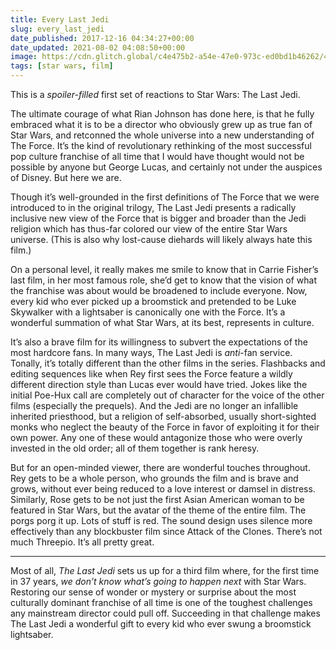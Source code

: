 ```yaml
---
title: Every Last Jedi
slug: every_last_jedi
date_published: 2017-12-16 04:34:27+00:00
date_updated: 2021-08-02 04:08:50+00:00
image: https://cdn.glitch.global/c4e475b2-a54e-47e0-973c-ed0bd1b46262/4k-leia-star-wars-the-last-jedi-carrie-fisher-2630.jpg?v=1669781859688
tags: [star wars, film]
---
```

This is a *spoiler-filled* first set of reactions to Star Wars: The Last Jedi.

The ultimate courage of what Rian Johnson has done here, is that he fully embraced what it is to be a director who obviously grew up as true fan of Star Wars, and retconned the whole universe into a new understanding of The Force. It’s the kind of revolutionary rethinking of the most successful pop culture franchise of all time that I would have thought would not be possible by anyone but George Lucas, and certainly not under the auspices of Disney. But here we are.

Though it’s well-grounded in the first definitions of The Force that we were introduced to in the original trilogy, The Last Jedi presents a radically inclusive new view of the Force that is bigger and broader than the Jedi religion which has thus-far colored our view of the entire Star Wars universe. (This is also why lost-cause diehards will likely always hate this film.)

On a personal level, it really makes me smile to know that in Carrie Fisher’s last film, in her most famous role, she’d get to know that the vision of what the franchise was about would be broadened to include everyone. Now, every kid who ever picked up a broomstick and pretended to be Luke Skywalker with a lightsaber is canonically one with the Force. It’s a wonderful summation of what Star Wars, at its best, represents in culture.

It’s also a brave film for its willingness to subvert the expectations of the most hardcore fans. In many ways, The Last Jedi is *anti*-fan service. Tonally, it’s totally different than the other films in the series. Flashbacks and editing sequences like when Rey first sees the Force feature a wildly different direction style than Lucas ever would have tried. Jokes like the initial Poe-Hux call are completely out of character for the voice of the other films (especially the prequels). And the Jedi are no longer an infallible inherited priesthood, but a religion of self-absorbed, usually short-sighted monks who neglect the beauty of the Force in favor of exploiting it for their own power. Any one of these would antagonize those who were overly invested in the old order; all of them together is rank heresy.

But for an open-minded viewer, there are wonderful touches throughout. Rey gets to be a whole person, who grounds the film and is brave and grows, without ever being reduced to a love interest or damsel in distress. Similarly, Rose gets to be not just the first Asian American woman to be featured in Star Wars, but the avatar of the theme of the entire film. The porgs porg it up. Lots of stuff is red. The sound design uses silence more effectively than any blockbuster film since Attack of the Clones. There’s not much Threepio. It’s all pretty great.

---

Most of all, *The Last Jedi* sets us up for a third film where, for the first time in 37 years, *we don’t know what’s going to happen next* with Star Wars. Restoring our sense of wonder or mystery or surprise about the most culturally dominant franchise of all time is one of the toughest challenges any mainstream director could pull off. Succeeding in that challenge makes The Last Jedi a wonderful gift to every kid who ever swung a broomstick lightsaber.
